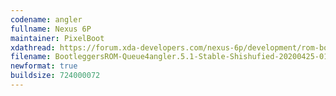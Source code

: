 ```yaml
---
codename: angler
fullname: Nexus 6P
maintainer: PixelBoot
xdathread: https://forum.xda-developers.com/nexus-6p/development/rom-bootleggersrom-5-1-shishufied-t4088509
filename: BootleggersROM-Queue4angler.5.1-Stable-Shishufied-20200425-011006.zip
newformat: true
buildsize: 724000072
---
```

